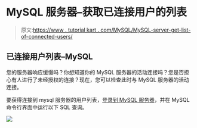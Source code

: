 # MySQL 服务器–获取已连接用户的列表

> 原文:[https://www . tutorial kart . com/MySQL/MySQL-server-get-list-of-connected-users/](https://www.tutorialkart.com/mysql/mysql-server-get-list-of-connected-users/)

## 已连接用户列表–MySQL

您的服务器响应缓慢吗？你想知道你的 MySQL 服务器的活动连接吗？您是否担心有人进行了未经授权的连接？现在，您可以检查此时与 MySQL 服务器的活动连接。

要获得连接到 mysql 服务器的用户列表，[登录到 MySQL 服务器](https://www.tutorialkart.com/mysql/login-to-mysql-server-with-username-and-password/)，并在 MySQL 命令行界面中运行以下 SQL 查询。

[![](../Images/925da31b32d6bc3827932f6c8afb11bb.png)](https://www.tutorialkart.com/)